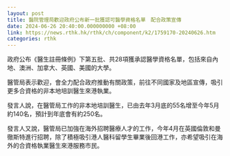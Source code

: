 ```yaml
---
layout: post
title: 醫院管理局歡迎政府公布新一批獲認可醫學資格名單　配合政策宣傳
date: 2024-06-26 20:40:00.000000000 +08:00
link: https://news.rthk.hk/rthk/ch/component/k2/1759170-20240626.htm
categories: rthk
---
```


政府公布《醫生註冊條例》下第五批、共28項獲承認醫學資格名單，包括來自內地、澳洲、加拿大、英國、美國的大學。

醫管局表示歡迎，會全力配合政府推動有關政策，前往不同國家及地區宣傳，吸引更多合資格的非本地培訓醫生來港執業。

發言人說，在醫管局工作的非本地培訓醫生，已由去年3月底的55名增至今年5月約140名，預計到年底會有約250名。

發言人又說，醫管局已加強在海外招聘醫療人才的工作，今年4月在英國倫敦和曼徹斯特進行招聘，除了積極吸引港人醫科留學生畢業後回港工作，亦希望吸引在海外的合資格執業醫生來港服務市民。
